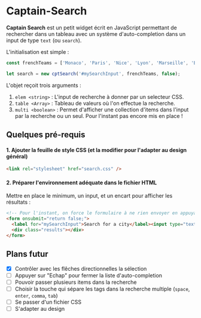 # Captain-Search

**Captain Search** est un petit widget écrit en JavaScript permettant de rechercher dans un tableau avec un système d'auto-completion dans un input de type `text` (ou `search`).

L'initialisation est simple :

```javascript
const frenchTeams = ['Monaco', 'Paris', 'Nice', 'Lyon', 'Marseille', 'Bordeaux', 'Saint-Etienne', 'Rennes', 'Troyes', 'Metz', 'Strasbourg', 'Lille', 'Nantes', 'Amiens', 'Caen', 'Montpelier', 'Guingamps', 'Dijon', 'Toulouse', 'Angers'];

let search = new cptSearch('#mySearchInput', frenchTeams, false);
```
L'objet reçoit trois arguments :

1. `elem <string>` : L'input de recherche à donner par un selecteur CSS.
2. `table <Array>` : Tableau de valeurs où l'on effectue la recherche.
3. `multi <boolean>` : Permet d'afficher une collection d'items dans l'input par la recherche ou un seul. Pour l'instant pas encore mis en place !


## Quelques pré-requis

#### 1. Ajouter la feuille de style CSS (et la modifier pour l'adapter au design général)
```html
<link rel="stylesheet" href="search.css" />
```

#### 2. Préparer l'environnement adéquate dans le fichier HTML
Mettre en place le minimum, un input, et un encart pour afficher les résultats :

```html
<!-- Pour l'instant, on force le formulaire à ne rien envoyer en appuyant sur "Enter" -->
<form onsubmit="return false;">
  <label for="mySearchInput">Search for a city</label><input type="text" placeholder="ex: Nice" id="mySearchInput" autocomplete="off" />
  <div class="results"></div>
</form>
```

## Plans futur

- [x] Contrôler avec les flêches directionnelles la sélection
- [ ] Appuyer sur "Echap" pour fermer la liste d'auto-completion
- [ ] Pouvoir passer plusieurs items dans la recherche
- [ ] Choisir la touche qui sépare les tags dans la recherche multiple (`space`, `enter`, `comma`, `tab`)
- [ ] Se passer d'un fichier CSS
- [ ] S'adapter au design
